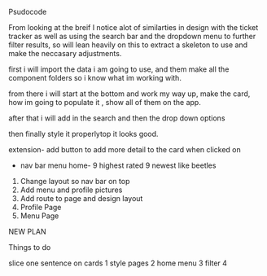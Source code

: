 


Psudocode


From looking at the breif I notice alot of similarties in design with the ticket tracker as well as using the search bar and the dropdown menu to further filter results, so will lean heavily on this to extract a skeleton to use and make the neccasary adjustments.

first i will import the data i am going to use, and them make all the component folders so i know what im working with.

from there i will start at the bottom and work my way up, make the card, how im going to populate it , show all of them on the app.

after that i will add in the search and then the drop down options

then finally style it properlytop it looks good.

extension- add button to add more detail to the card when clicked on
- nav bar menu home- 9 highest rated 9 newest like beetles


1. Change layout so nav bar on top
2. Add menu and profile pictures
3. Add route to page and design layout
4. Profile Page
5. Menu Page

NEW PLAN

Things to do

slice one sentence on cards 1
style pages 2
home menu 3
filter 4


